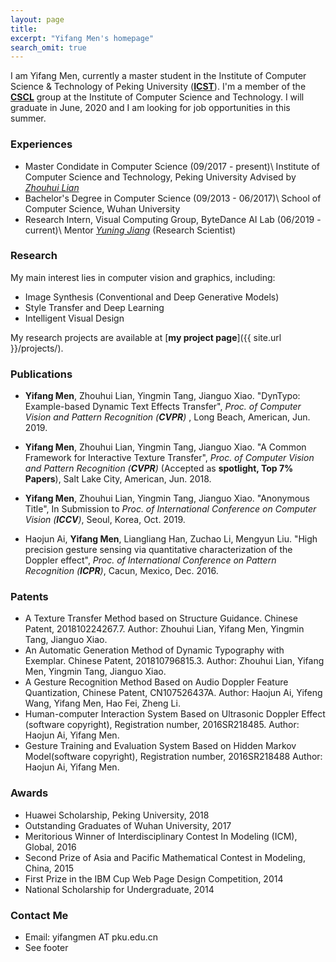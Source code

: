 ```yaml
---
layout: page
title: 
excerpt: "Yifang Men's homepage"
search_omit: true
---
```


I am Yifang Men, currently a master student in the Institute of Computer Science & Technology of Peking University ([**ICST**](http://www.icst.pku.edu.cn)). I'm a member of the [**CSCL**](http://59.108.48.27/cscl/) group at the Institute of Computer Science and Technology. 
I will graduate in June, 2020 and I am looking for job opportunities in this summer.

### Experiences
* Master Condidate in Computer Science (09/2017 - present)\\
  Institute of Computer Science and Technology, Peking University
  Advised by [*Zhouhui Lian*](http://www.icst.pku.edu.cn/zlian/)
* Bachelor's Degree in Computer Science (09/2013 - 06/2017)\\
  School of Computer Science, Wuhan University
* Research Intern, Visual Computing Group, ByteDance AI Lab (06/2019 - current)\\
  Mentor [*Yuning Jiang*](https://yuningjiang.github.io/) (Research Scientist)

### Research
My main interest lies in computer vision and graphics, including:

* Image Synthesis (Conventional and Deep Generative Models)
* Style Transfer and Deep Learning
* Intelligent Visual Design

My research projects are available at [**my project page**]({{ site.url }}/projects/).

### Publications

* **Yifang Men**, Zhouhui Lian, Yingmin Tang, Jianguo Xiao. "DynTypo: Example-based Dynamic Text Effects Transfer", *Proc. of Computer Vision and Pattern Recognition (**CVPR**)* , Long Beach, American, Jun. 2019.

* **Yifang Men**, Zhouhui Lian, Yingmin Tang, Jianguo Xiao. "A Common Framework for Interactive Texture Transfer", *Proc. of Computer Vision and Pattern Recognition (**CVPR**)* (Accepted as **spotlight, Top 7% Papers**), Salt Lake City, American, Jun. 2018.

* **Yifang Men**, Zhouhui Lian, Yingmin Tang, Jianguo Xiao. "Anonymous Title", In Submission to *Proc. of International Conference on Computer Vision (**ICCV**)*, Seoul, Korea, Oct. 2019.

* Haojun Ai, **Yifang Men**, Liangliang Han, Zuchao Li, Mengyun Liu. "High precision gesture sensing via quantitative characterization of the Doppler effect", *Proc. of International Conference on Pattern Recognition (**ICPR**)*, Cacun, Mexico, Dec. 2016.

### Patents

* A Texture Transfer Method based on Structure Guidance.  Chinese Patent, 201810224267.7. 
Author: Zhouhui Lian, Yifang Men, Yingmin Tang, Jianguo Xiao.
* An Automatic Generation Method of Dynamic Typography with Exemplar.  Chinese Patent, 201810796815.3. 
Author: Zhouhui Lian, Yifang Men, Yingmin Tang, Jianguo Xiao.
* A Gesture Recognition Method Based on Audio Doppler Feature Quantization, Chinese Patent, CN107526437A.
Author: Haojun Ai, Yifeng Wang, Yifang Men, Hao Fei, Zheng Li.
* Human-computer Interaction System Based on Ultrasonic Doppler Effect (software copyright), Registration number, 2016SR218485.
Author: Haojun Ai, Yifang Men.
* Gesture Training and Evaluation System Based on Hidden Markov Model(software copyright), Registration number, 2016SR218488
Author: Haojun Ai, Yifang Men.



### Awards
* Huawei Scholarship, Peking University, 2018
* Outstanding Graduates of Wuhan University, 2017
* Meritorious Winner of Interdisciplinary Contest In Modeling (ICM), Global, 2016
* Second Prize of Asia and Pacific Mathematical Contest in Modeling, China, 2015
* First Prize in the IBM Cup Web Page Design Competition, 2014
* National Scholarship for Undergraduate, 2014

### Contact Me
* Email: yifangmen AT pku.edu.cn
* See footer

